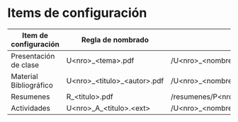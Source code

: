 
# Items de configuración

| Item de configuración | Regla de nombrado | Ubicación |
| --------------------- | ----------------- | -------------------------------------------------------- |
| Presentación de clase | U\<nro>_\<tema>.pdf | /U\<nro>_\<nombreUnidad>/\<tipoPresentacion>/presentaciones |
| Material Bibliográfico | U\<nro>\_\<titulo>_\<autor>.pdf | /U\<nro>_\<nombreUnidad>/teorico/bibliografia|
| Resumenes | R_\<titulo>.pdf |/resumenes/P\<nro>|
| Actividades | U\<nro>\_A_\<titulo>.\<ext>|/U\<nro>_\<nombreUnidad>/practico/actividades|
